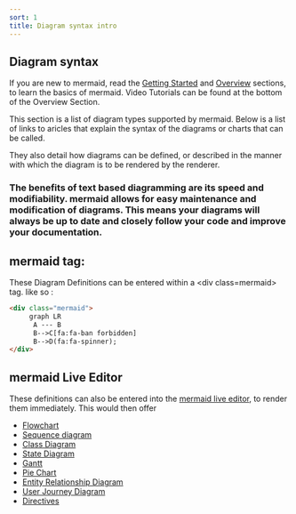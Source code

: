 ```yaml
---
sort: 1
title: Diagram syntax intro
---
```


## Diagram syntax

If you are new to mermaid, read the [Getting Started](n00b-gettingStarted.md) and [Overview](n00b-overview.md) sections, to learn the basics of mermaid.
Video Tutorials can be found at the bottom of the Overview Section.

This section is a list of diagram types supported by mermaid. Below is a list of links to aricles that explain the syntax of the diagrams or charts that can be called.

They also detail how diagrams can be defined, or described in the manner with which the diagram is to be rendered by the renderer.

### The benefits of text based diagramming are its speed and modifiability. mermaid allows for easy maintenance and modification of diagrams. This means your diagrams will always be up to date and closely follow your code and improve your documentation.  

## mermaid tag:
These Diagram Definitions can be entered within a \<div class=mermaid> tag.
like so :
```html
<div class="mermaid">
     graph LR
      A --- B
      B-->C[fa:fa-ban forbidden]
      B-->D(fa:fa-spinner);
</div>
```
## mermaid Live Editor
These definitions can also be entered into the [mermaid live editor](https://mermaid-js.github.io/mermaid-live-editor), to render them immediately.
This would then offer


- [Flowchart](flowchart.md)
- [Sequence diagram](sequenceDiagram.md)
- [Class Diagram](classDiagram.md)
- [State Diagram](stateDiagram.md)
- [Gantt](gantt.md)
- [Pie Chart](pie.md)
- [Entity Relationship Diagram](entityRelationshipDiagram.md)
- [User Journey Diagram](user-journey.md)
- [Directives](directives.md)
